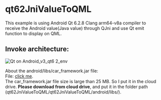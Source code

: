 # qt62JniValueToQML
This example is using Android Qt 6.2.8 Clang arm64-v8a compiler to  receive the Android value(Java value) through QJni and use Qt emit function to display on QML.  

## Invoke architecture:    
![Qt on Android_v3_qt6 2_env](https://github.com/dawi9840/qt62JniValueToQML/assets/19554347/0ffb54eb-946f-46e2-9580-7f1c227c75b9)   


About the android/libs/car_framework.jar file:    
File: [click me](https://drive.google.com/file/d/1uLDje9tRJMZqveUOVi5OUoK3VJaT2BBc/view).   
The car_framework.jar file size is large than 25 MB. So I put it in the cloud drive. **Please download from cloud drive**, and put it in the folder path (qt62JniValueToQML/qt62JniValueToQML/android/libs/).   



